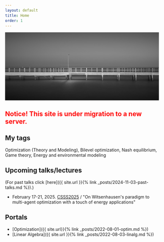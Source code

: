 ```yaml
---
layout: default
title: Home
order: 1
---
```


![renewable](/assets/images/bkt.jpg)

<h2 style="color:red;">Notice! This site is under migration to a new server.</h2>

## My tags

Optimization (Theory and Modeling), Bilevel optimization, Nash equilibrium, Game theory, Energy and environmental modeling

## Upcoming talks/lectures

(For past talks click [here]({{ site.url }}{% link _posts/2024-11-03-past-talks.md %}).)

- February 17-21, 2025. [CSSS2025](https://math.sc.su.ac.th/csss2025/) / "On Witsenhausen's paradigm to multi-agent optimization with a touch of energy applications"

## Portals

- [Optimization]({{ site.url}}{% link _posts/2022-08-01-optim.md %})
- [Linear Algebra]({{ site.url }}{% link _posts/2022-08-03-linalg.md %})

